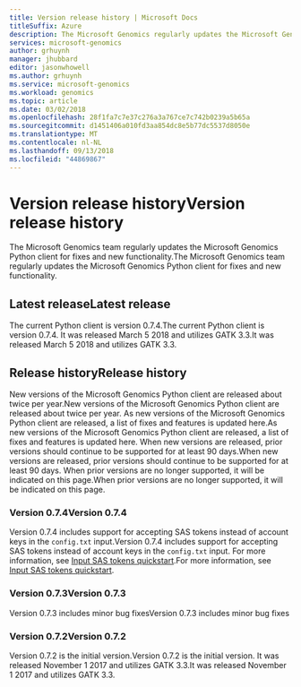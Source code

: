 ```yaml
---
title: Version release history | Microsoft Docs
titleSuffix: Azure
description: The Microsoft Genomics regularly updates the Microsoft Genomics Python client for fixes and new functionality.
services: microsoft-genomics
author: grhuynh
manager: jhubbard
editor: jasonwhowell
ms.author: grhuynh
ms.service: microsoft-genomics
ms.workload: genomics
ms.topic: article
ms.date: 03/02/2018
ms.openlocfilehash: 28f1fa7c7e37c276a3a767ce7c742b0239a5b65a
ms.sourcegitcommit: d1451406a010fd3aa854dc8e5b77dc5537d8050e
ms.translationtype: MT
ms.contentlocale: nl-NL
ms.lasthandoff: 09/13/2018
ms.locfileid: "44869867"
---
```

# <a name="version-release-history"></a><span data-ttu-id="511fe-103">Version release history</span><span class="sxs-lookup"><span data-stu-id="511fe-103">Version release history</span></span>
<span data-ttu-id="511fe-104">The Microsoft Genomics team regularly updates the Microsoft Genomics Python client for fixes and new functionality.</span><span class="sxs-lookup"><span data-stu-id="511fe-104">The Microsoft Genomics team regularly updates the Microsoft Genomics Python client for fixes and new functionality.</span></span> 

## <a name="latest-release"></a><span data-ttu-id="511fe-105">Latest release</span><span class="sxs-lookup"><span data-stu-id="511fe-105">Latest release</span></span>
<span data-ttu-id="511fe-106">The current Python client is version 0.7.4.</span><span class="sxs-lookup"><span data-stu-id="511fe-106">The current Python client is version 0.7.4.</span></span> <span data-ttu-id="511fe-107">It was released March 5 2018 and utilizes GATK 3.3.</span><span class="sxs-lookup"><span data-stu-id="511fe-107">It was released March 5 2018 and utilizes GATK 3.3.</span></span> 


## <a name="release-history"></a><span data-ttu-id="511fe-108">Release history</span><span class="sxs-lookup"><span data-stu-id="511fe-108">Release history</span></span> 
<span data-ttu-id="511fe-109">New versions of the Microsoft Genomics Python client are released about twice per year.</span><span class="sxs-lookup"><span data-stu-id="511fe-109">New versions of the Microsoft Genomics Python client are released about twice per year.</span></span> <span data-ttu-id="511fe-110">As new versions of the Microsoft Genomics Python client are released, a list of fixes and features is updated here.</span><span class="sxs-lookup"><span data-stu-id="511fe-110">As new versions of the Microsoft Genomics Python client are released, a list of fixes and features is updated here.</span></span> <span data-ttu-id="511fe-111">When new versions are released, prior versions should continue to be supported for at least 90 days.</span><span class="sxs-lookup"><span data-stu-id="511fe-111">When new versions are released, prior versions should continue to be supported for at least 90 days.</span></span> <span data-ttu-id="511fe-112">When prior versions are no longer supported, it will be indicated on this page.</span><span class="sxs-lookup"><span data-stu-id="511fe-112">When prior versions are no longer supported, it will be indicated on this page.</span></span> 

### <a name="version-074"></a><span data-ttu-id="511fe-113">Version 0.7.4</span><span class="sxs-lookup"><span data-stu-id="511fe-113">Version 0.7.4</span></span>
<span data-ttu-id="511fe-114">Version 0.7.4 includes support for accepting SAS tokens instead of account keys in the `config.txt` input.</span><span class="sxs-lookup"><span data-stu-id="511fe-114">Version 0.7.4 includes support for accepting SAS tokens instead of account keys in the `config.txt` input.</span></span> <span data-ttu-id="511fe-115">For more information, see [Input SAS tokens quickstart](quickstart-input-sas.md).</span><span class="sxs-lookup"><span data-stu-id="511fe-115">For more information, see [Input SAS tokens quickstart](quickstart-input-sas.md).</span></span> 

### <a name="version-073"></a><span data-ttu-id="511fe-116">Version 0.7.3</span><span class="sxs-lookup"><span data-stu-id="511fe-116">Version 0.7.3</span></span>
<span data-ttu-id="511fe-117">Version 0.7.3 includes minor bug fixes</span><span class="sxs-lookup"><span data-stu-id="511fe-117">Version 0.7.3 includes minor bug fixes</span></span>

### <a name="version-072"></a><span data-ttu-id="511fe-118">Version 0.7.2</span><span class="sxs-lookup"><span data-stu-id="511fe-118">Version 0.7.2</span></span>
<span data-ttu-id="511fe-119">Version 0.7.2 is the initial version.</span><span class="sxs-lookup"><span data-stu-id="511fe-119">Version 0.7.2 is the initial version.</span></span> <span data-ttu-id="511fe-120">It was released November 1 2017 and utilizes GATK 3.3.</span><span class="sxs-lookup"><span data-stu-id="511fe-120">It was released November 1 2017 and utilizes GATK 3.3.</span></span>